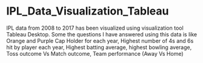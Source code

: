 # IPL_Data_Visualization_Tableau

IPL data from 2008 to 2017 has been visualized using visualization tool Tableau Desktop. Some the questions I have answered using this data is like Orange and Purple Cap Holder for each year, Highest number of 4s and 6s hit by player each year, Highest batting average, highest bowling average, Toss outcome Vs Match outcome, Team performance (Away Vs Home)
